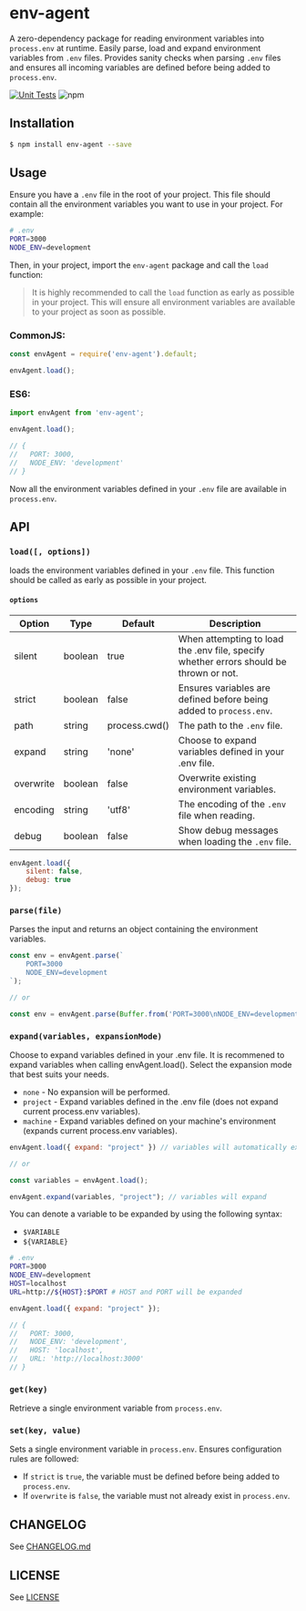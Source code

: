 # env-agent

A zero-dependency package for reading environment variables into `process.env` at runtime. Easily parse, load and expand environment variables from `.env` files. Provides sanity checks when parsing `.env` files and ensures all incoming variables are defined before being added to `process.env`.

[![Unit Tests](https://github.com/itsmichaelbtw/env-agent/actions/workflows/unit-tests.yml/badge.svg)](https://github.com/itsmichaelbtw/env-agent/actions/workflows/unit-tests.yml)
![npm](https://img.shields.io/npm/v/env-agent)

## Installation

```bash
$ npm install env-agent --save
```

## Usage

Ensure you have a `.env` file in the root of your project. This file should contain all the environment variables you want to use in your project. For example:

```bash
# .env
PORT=3000
NODE_ENV=development
```

Then, in your project, import the `env-agent` package and call the `load` function:

> It is highly recommended to call the `load` function as early as possible in your project. This will ensure all environment variables are available to your project as soon as possible.

### CommonJS:

```js
const envAgent = require('env-agent').default;

envAgent.load();
```

### ES6:

```js
import envAgent from 'env-agent';

envAgent.load();

// {
//   PORT: 3000,
//   NODE_ENV: 'development'
// }
```
Now all the environment variables defined in your `.env` file are available in `process.env`.

## API

### `load([, options])`

loads the environment variables defined in your `.env` file. This function should be called as early as possible in your project.

#### `options`

| Option    | Type    | Default       | Description                                                                            |
|-----------|---------|---------------|----------------------------------------------------------------------------------------|
| silent    | boolean | true          | When attempting to load the .env file, specify whether errors should be thrown or not. |
| strict    | boolean | false         | Ensures variables are defined before being added to `process.env`.                     |
| path      | string  | process.cwd() | The path to the `.env` file.                                                           |
| expand    | string  | 'none'        | Choose to expand variables defined in your .env file.                                  |
| overwrite | boolean | false         | Overwrite existing environment variables.                                              |
| encoding  | string  | 'utf8'        | The encoding of the `.env` file when reading.                                          |
| debug     | boolean | false         | Show debug messages when loading the `.env` file.                                      |

```js
envAgent.load({
    silent: false,
    debug: true
});
```

### `parse(file)`

Parses the input and returns an object containing the environment variables. 

```js
const env = envAgent.parse(`
    PORT=3000
    NODE_ENV=development
`);

// or

const env = envAgent.parse(Buffer.from('PORT=3000\nNODE_ENV=development'));
```

### `expand(variables, expansionMode)`

Choose to expand variables defined in your .env file. It is recommened to expand variables when calling envAgent.load(). Select the expansion mode that best suits your needs.

- `none` - No expansion will be performed.
- `project` - Expand variables defined in the .env file (does not expand current process.env variables).
- `machine` - Expand variables defined on your machine's environment (expands current process.env variables).

```js
envAgent.load({ expand: "project" }) // variables will automatically expand

// or

const variables = envAgent.load();

envAgent.expand(variables, "project"); // variables will expand
```

You can denote a variable to be expanded by using the following syntax:

- `$VARIABLE`
- `${VARIABLE}`

```bash
# .env
PORT=3000
NODE_ENV=development
HOST=localhost
URL=http://${HOST}:$PORT # HOST and PORT will be expanded
```

```js
envAgent.load({ expand: "project" });

// {
//   PORT: 3000,
//   NODE_ENV: 'development',
//   HOST: 'localhost',
//   URL: 'http://localhost:3000'
// }
```

### `get(key)`

Retrieve a single environment variable from `process.env`.

### `set(key, value)`

Sets a single environment variable in `process.env`. Ensures configuration rules are followed:

- If `strict` is `true`, the variable must be defined before being added to `process.env`.
- If `overwrite` is `false`, the variable must not already exist in `process.env`.

## CHANGELOG

See [CHANGELOG.md](CHANGELOG.md)

## LICENSE

See [LICENSE](LICENSE)


